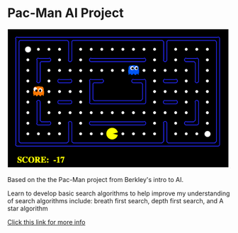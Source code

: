# Pac-Man AI Project

![](img/PacmanGame.png)

Based on the the Pac-Man project from Berkley's intro to AI.

Learn to develop basic search algorithms to help improve my understanding of search algorithms include: breath first search, depth first search, and A star algorithm


[Click this link for more info](http://ai.berkeley.edu/project_overview.html)